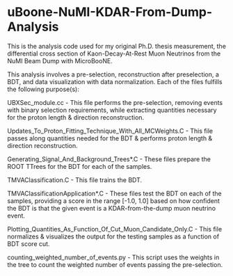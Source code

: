 # uBoone-NuMI-KDAR-From-Dump-Analysis
This is the analysis code used for my original Ph.D. thesis measurement, the differential cross section of Kaon-Decay-At-Rest Muon Neutrinos from the NuMI Beam Dump with MicroBooNE.

This analysis involves a pre-selection, reconstruction after preselection, a BDT, and data visualization with data normalization.  Each of the files fulfills the following purpose(s):

UBXSec_module.cc - This file performs the pre-selection, removing events with binary selection requirements, while extracting quantities necessary for the proton length & direction reconstruction.

Updates_To_Proton_Fitting_Technique_With_All_MCWeights.C - This file passes along quantities needed for the BDT & performs proton length & direction reconstruction.

Generating_Signal_And_Background_Trees*.C - These files prepare the ROOT TTrees for the BDT for each of the samples.

TMVAClassification.C - This file trains the BDT.

TMVAClassificationApplication*.C - These files test the BDT on each of the samples, providing a score in the range [-1.0, 1.0] based on how confident the BDT is that the given event is a KDAR-from-the-dump muon neutrino event.

Plotting_Quantities_As_Function_Of_Cut_Muon_Candidate_Only.C - This file normalizes & visualizes the output for the testing samples as a function of BDT score cut.

counting_weighted_number_of_events.py - This script uses the weights in the tree to count the weighted number of events passing the pre-selection.
